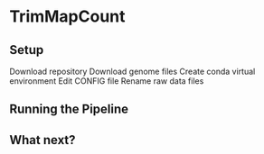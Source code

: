 # TrimMapCount

## Setup
Download repository
Download genome files
Create conda virtual environment
Edit CONFIG file
Rename raw data files

## Running the Pipeline

## What next?
